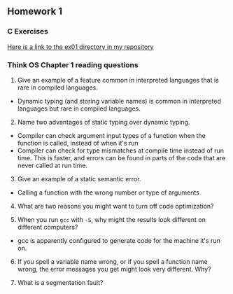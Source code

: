 ## Homework 1

### C Exercises

[Here is a link to the ex01 directory in my repository](https://github.com/leonjunwei/ExercisesInC/tree/master/exercises/ex01)

### Think OS Chapter 1 reading questions

1) Give an example of a feature common in interpreted languages that is rare in compiled languages.
  * Dynamic typing (and storing variable names) is common in interpreted languages but rare in compiled languages.

2) Name two advantages of static typing over dynamic typing.
  * Compiler can check argument input types of a function when the function is called, instead of when it's run
  * Compiler can check for type mismatches at compile time instead of run time. This is faster, and errors can be found in parts of the code that are never called at run time.
  
3) Give an example of a static semantic error.
  * Calling a function with the wrong number or type of arguments

4) What are two reasons you might want to turn off code optimization?

5) When you run `gcc` with `-S`, why might the results look different on different computers?
  * gcc is apparently configured to generate code for the machine it's run on.

6) If you spell a variable name wrong, or if you spell a function name wrong, the error messages 
you get might look very different.  Why?

7) What is a segmentation fault?
